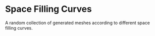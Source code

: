 # Space Filling Curves

A random collection of generated meshes according to different space filling curves.
